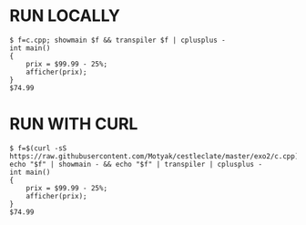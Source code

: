 # RUN LOCALLY
```console
$ f=c.cpp; showmain $f && transpiler $f | cplusplus -
int main()
{
    prix = $99.99 - 25%;
    afficher(prix);
}
$74.99
```

# RUN WITH CURL
```console
$ f=$(curl -sS https://raw.githubusercontent.com/Motyak/cestleclate/master/exo2/c.cpp); echo "$f" | showmain - && echo "$f" | transpiler | cplusplus -
int main()
{
    prix = $99.99 - 25%;
    afficher(prix);
}
$74.99
```
